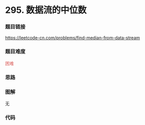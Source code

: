 # 295. 数据流的中位数

### 题目链接

https://leetcode-cn.com/problems/find-median-from-data-stream

### 题目难度

<font color=#D9534F>困难</font>

### 思路



### 图解

无

### 代码

```python
```